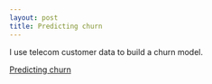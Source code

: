 ```yaml
---
layout: post
title: Predicting churn
---
```

I use telecom customer data to build a churn model.

[Predicting churn](https://github.com/JoomiK/PredictingChurn/blob/master/Churn.ipynb)  
